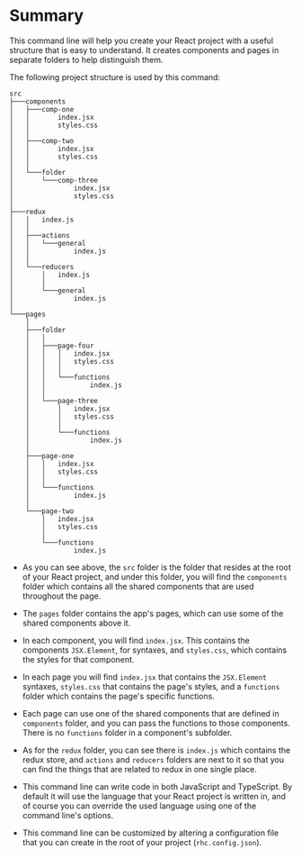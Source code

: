# Summary

This command line will help you create your React project with a useful structure that is easy to understand. It creates components and pages in separate folders to help distinguish them.

The following project structure is used by this command:

```
src
├───components
│   ├───comp-one
│   │       index.jsx
│   │       styles.css
│   │
│   ├───comp-two
│   │       index.jsx
│   │       styles.css
│   │
│   └───folder
│       └───comp-three
│               index.jsx
│               styles.css
│
├───redux
│   │   index.js
│   │
│   ├───actions
│   │   └───general
│   │           index.js
│   │
│   └───reducers
│       │   index.js
│       │
│       └───general
│               index.js
│
└───pages
    │
    ├───folder
    │   │
    │   ├───page-four
    │   │   │   index.jsx
    │   │   │   styles.css
    │   │   │
    │   │   └───functions
    │   │           index.js
    │   │
    │   └───page-three
    │       │   index.jsx
    │       │   styles.css
    │       │
    │       └───functions
    │               index.js
    │
    ├───page-one
    │   │   index.jsx
    │   │   styles.css
    │   │
    │   └───functions
    │           index.js
    │
    └───page-two
        │   index.jsx
        │   styles.css
        │
        └───functions
                index.js
```

- As you can see above, the `src` folder is the folder that resides at the root of your React project, and under this folder, you will find the `components` folder which contains all the shared components that are used throughout the page.

- The `pages` folder contains the app's pages, which can use some of the shared components above it.

- In each component, you will find `index.jsx`. This contains the components `JSX.Element`, for syntaxes, and `styles.css`, which contains the styles for that component.

- In each page you will find `index.jsx` that contains the `JSX.Element` syntaxes, `styles.css` that contains the page's styles, and a `functions` folder which contains the page's specific functions.

- Each page can use one of the shared components that are defined in `components` folder, and you can pass the functions to those components. There is no `functions` folder in a component's subfolder.

- As for the `redux` folder, you can see there is `index.js` which contains the redux store, and `actions` and `reducers` folders are next to it so that you can find the things that are related to redux in one single place.

- This command line can write code in both JavaScript and TypeScript. By default it will use the language that your React project is written in, and of course you can override the used language using one of the command line's options.

- This command line can be customized by altering a configuration file that you can create in the root of your project (`rhc.config.json`).
